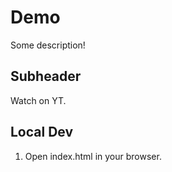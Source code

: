 # Demo

Some description!

## Subheader

Watch on YT.

## Local Dev

1. Open index.html in your browser.

